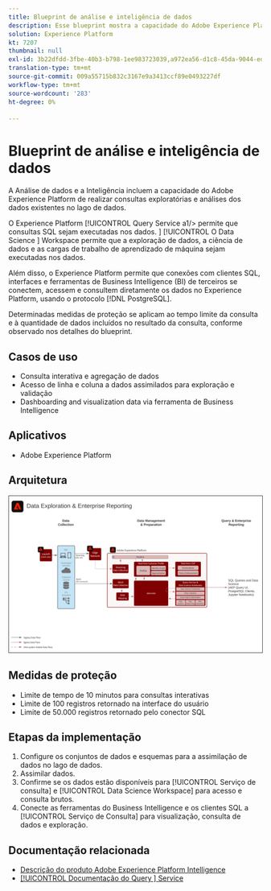 ```yaml
---
title: Blueprint de análise e inteligência de dados
description: Esse blueprint mostra a capacidade do Adobe Experience Platform de realizar consultas exploratórias e análise dos dados existentes no lago de dados.
solution: Experience Platform
kt: 7207
thumbnail: null
exl-id: 3b22dfdd-3fbe-40b3-b798-1ee983723039,a972ea56-d1c8-45da-9044-ed31222a2441
translation-type: tm+mt
source-git-commit: 009a55715b832c3167e9a3413ccf89e0493227df
workflow-type: tm+mt
source-wordcount: '283'
ht-degree: 0%

---
```


# Blueprint de análise e inteligência de dados

A Análise de dados e a Inteligência incluem a capacidade do Adobe Experience Platform de realizar consultas exploratórias e análises dos dados existentes no lago de dados.

O Experience Platform [!UICONTROL Query Service a1/> permite que consultas SQL sejam executadas nos dados. ] [!UICONTROL O Data Science ] Workspace permite que a exploração de dados, a ciência de dados e as cargas de trabalho de aprendizado de máquina sejam executadas nos dados.

Além disso, o Experience Platform permite que conexões com clientes SQL, interfaces e ferramentas de Business Intelligence (BI) de terceiros se conectem, acessem e consultem diretamente os dados no Experience Platform, usando o protocolo [!DNL PostgreSQL].

Determinadas medidas de proteção se aplicam ao tempo limite da consulta e à quantidade de dados incluídos no resultado da consulta, conforme observado nos detalhes do blueprint.

## Casos de uso

* Consulta interativa e agregação de dados
* Acesso de linha e coluna a dados assimilados para exploração e validação
* Dashboarding and visualization data via ferramenta de Business Intelligence

## Aplicativos

* Adobe Experience Platform

## Arquitetura

<img src="assets/dataexplore.svg" alt="Arquitetura de referência para o Enterprise Data Exploration and Reporting Blueprint" style="border:1px solid #4a4a4a" />

## Medidas de proteção

* Limite de tempo de 10 minutos para consultas interativas
* Limite de 100 registros retornado na interface do usuário
* Limite de 50.000 registros retornado pelo conector SQL

## Etapas da implementação

1. Configure os conjuntos de dados e esquemas para a assimilação de dados no lago de dados.
1. Assimilar dados.
1. Confirme se os dados estão disponíveis para [!UICONTROL Serviço de consulta] e [!UICONTROL Data Science Workspace] para acesso e consulta brutos.
1. Conecte as ferramentas do Business Intelligence e os clientes SQL a [!UICONTROL Serviço de Consulta] para visualização, consulta de dados e exploração.

## Documentação relacionada

* [Descrição do produto Adobe Experience Platform Intelligence](https://helpx.adobe.com/legal/product-descriptions/adobe-experience-platform-intelligence---product-description.html)
* [[!UICONTROL Documentação do Query ] Service](https://experienceleague.adobe.com/docs/experience-platform/query/home.html?lang=en)
